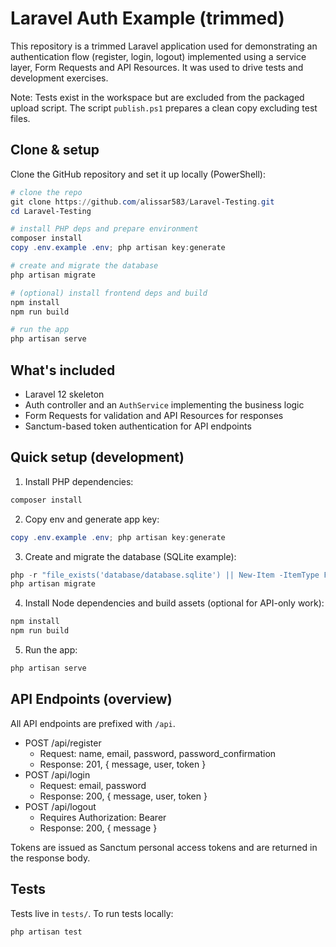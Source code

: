 # Laravel Auth Example (trimmed)

This repository is a trimmed Laravel application used for demonstrating an authentication flow (register, login, logout) implemented using a service layer, Form Requests and API Resources. It was used to drive tests and development exercises.

Note: Tests exist in the workspace but are excluded from the packaged upload script. The script `publish.ps1` prepares a clean copy excluding test files.

## Clone & setup

Clone the GitHub repository and set it up locally (PowerShell):

```powershell
# clone the repo
git clone https://github.com/alissar583/Laravel-Testing.git
cd Laravel-Testing

# install PHP deps and prepare environment
composer install
copy .env.example .env; php artisan key:generate

# create and migrate the database 
php artisan migrate

# (optional) install frontend deps and build
npm install
npm run build

# run the app
php artisan serve
```

## What's included

- Laravel 12 skeleton
- Auth controller and an `AuthService` implementing the business logic
- Form Requests for validation and API Resources for responses
- Sanctum-based token authentication for API endpoints

## Quick setup (development)

1. Install PHP dependencies:

```powershell
composer install
```

2. Copy env and generate app key:

```powershell
copy .env.example .env; php artisan key:generate
```

3. Create and migrate the database (SQLite example):

```powershell
php -r "file_exists('database/database.sqlite') || New-Item -ItemType File database\database.sqlite"
php artisan migrate
```

4. Install Node dependencies and build assets (optional for API-only work):

```powershell
npm install
npm run build
```

5. Run the app:

```powershell
php artisan serve
```

## API Endpoints (overview)

All API endpoints are prefixed with `/api`.

- POST /api/register
  - Request: name, email, password, password_confirmation
  - Response: 201, { message, user, token }
- POST /api/login
  - Request: email, password
  - Response: 200, { message, user, token }
- POST /api/logout
  - Requires Authorization: Bearer <token>
  - Response: 200, { message }

Tokens are issued as Sanctum personal access tokens and are returned in the response body.

## Tests

Tests live in `tests/`. To run tests locally:

```powershell
php artisan test
```